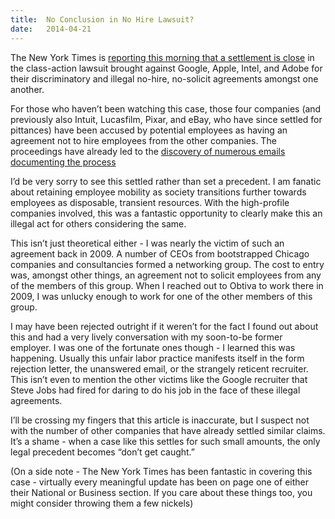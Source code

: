 ```yaml
---
title:  No Conclusion in No Hire Lawsuit?
date:   2014-04-21
---
```


The New York Times is [reporting this morning that a settlement is close](http://www.nytimes.com/2014/04/21/business/in-silicon-valley-thriller-a-settlement-may-preclude-the-finale.html?ref=business&_r=0) in the class-action lawsuit brought against Google, Apple, Intel, and Adobe for their discriminatory and illegal no-hire, no-solicit agreements amongst one another.

For those who haven’t been watching this case, those four companies (and previously also Intuit, Lucasfilm, Pixar, and eBay, who have since settled for pittances) have been accused by potential employees as having an agreement not to hire employees from the other companies. The proceedings have already led to the [discovery of numerous emails documenting the process](http://pando.com/2014/03/25/newly-unsealed-documents-show-steve-jobs-brutally-callous-response-after-getting-a-google-employee-fired/)

I’d be very sorry to see this settled rather than set a precedent. I am fanatic about retaining employee mobility as society transitions further towards employees as disposable, transient resources. With the high-profile companies involved, this was a fantastic opportunity to clearly make this an illegal act for others considering the same.

This isn’t just theoretical either - I was nearly the victim of such an agreement back in 2009. A number of CEOs from bootstrapped Chicago companies and consultancies formed a networking group. The cost to entry was, amongst other things, an agreement not to solicit employees from any of the members of this group. When I reached out to Obtiva to work there in 2009, I was unlucky enough to work for one of the other members of this group.

I may have been rejected outright if it weren’t for the fact I found out about this and had a very lively conversation with my soon-to-be former employer. I was one of the fortunate ones though - I learned this was happening. Usually this unfair labor practice manifests itself in the form rejection letter, the unanswered email, or the strangely reticent recruiter. This isn’t even to mention the other victims like the Google recruiter that Steve Jobs had fired for daring to do his job in the face of these illegal agreements.

I’ll be crossing my fingers that this article is inaccurate, but I suspect not with the number of other companies that have already settled similar claims. It’s a shame - when a case like this settles for such small amounts, the only legal precedent becomes “don’t get caught.”

(On a side note - The New York Times has been fantastic in covering this case - virtually every meaningful update has been on page one of either their National or Business section. If you care about these things too, you might consider throwing them a few nickels)